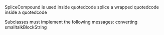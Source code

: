 SpliceCompound is used inside quotedcode splice a wrapped quotedcode inside a quotedcode

Subclasses must implement the following messages:
	converting
		smalltalkBlockString

